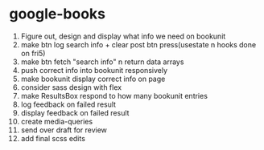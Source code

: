 # google-books

1. Figure out, design and display what info we need on bookunit
2. make btn log search info + clear post btn press(usestate n hooks done on fri5)
3. make btn fetch "search info" n return data arrays
4. push correct info into bookunit responsively
5. make bookunit display correct info on page
6. consider sass design with flex
7. make ResultsBox respond to how many bookunit entries
8. log feedback on failed result
9. display feedback on failed result
10. create media-queries
11. send over draft for review
12. add final scss edits
